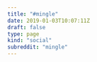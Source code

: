 ```yaml
---
title: "#mingle"
date: 2019-01-03T10:07:11Z
draft: false
type: page
kind: "social"
subreddit: "mingle"
---
```

